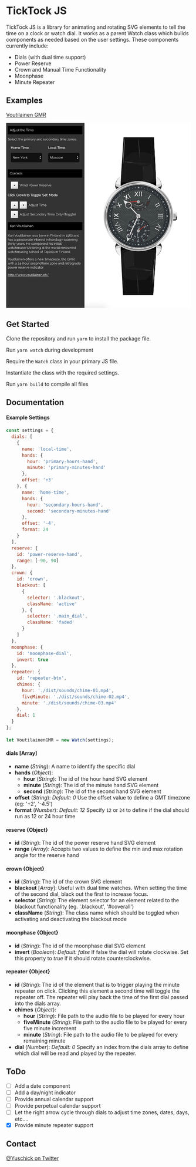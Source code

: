 # TickTock JS
TickTock JS is a library for animating and rotating SVG elements to tell the time on a clock or watch dial. It works as a parent Watch class which builds components as needed based on the user settings. These components currently include:  

- Dials (with dual time support)
- Power Reserve
- Crown and Manual Time Functionality
- Moonphase
- Minute Repeater

## Examples
[Voutilainen GMR](https://yuschick.github.io/voutilainen-gmr/)

[![Voutilainen GMR Screenshot](https://raw.githubusercontent.com/yuschick/voutilainen-gmr/master/screenshot.jpg)](https://yuschick.github.io/voutilainen-gmr/)

## Get Started
Clone the repository and run `yarn` to install the package file.

Run `yarn watch` during development

Require the `Watch` class in your primary JS file.

Instantiate the class with the required settings.

Run `yarn build` to compile all files

## Documentation
#### Example Settings

```js
const settings = {
  dials: [
    {
      name: 'local-time',
      hands: {
        hour: 'primary-hours-hand',
        minute: 'primary-minutes-hand'
      },
      offset: '+3'
    }, {
      name: 'home-time',
      hands: {
        hour: 'secondary-hours-hand',
        second: 'secondary-minutes-hand'
      },
      offset: '-4',
      format: 24
    }
  ],
  reserve: {
    id: 'power-reserve-hand',
    range: [-90, 90]
  },
  crown: {
    id: 'crown',
    blackout: [
      {
        selector: '.blackout',
        className: 'active'
      }, {
        selector: '.main_dial',
        className: 'faded'
      }
    ]
  },
  moonphase: {
    id: 'moonphase-dial',
    invert: true
  },
  repeater: {
    id: 'repeater-btn',
    chimes: {
      hour: './dist/sounds/chime-01.mp4',
      fiveMinute: './dist/sounds/chime-02.mp4',
      minute: './dist/sounds/chime-03.mp4'
    },
    dial: 1
  }
};

let VoutilainenGMR = new Watch(settings);
```

#### dials [Array]  
- **name** (*String*): A name to identify the specific dial
- **hands** (*Object*):
  - **hour** (*String*): The id of the hour hand SVG element
  - **minute** (*String*): The id of the minute hand SVG element
  - **second** (*String*): The id of the second hand SVG element
- **offset** (*String*): *Default: 0* Use the offset value to define a GMT timezone (eg: '+2', '-4.5')
- **format** (*Number*): *Default: 12* Specify `12` or `24` to define if the dial should run as 12 or 24 hour time

#### reserve {Object}
- **id** (*String*): The id of the power reserve hand SVG element
- **range** (*Array*): Accepts two values to define the min and max rotation angle for the reserve hand

#### crown {Object}
- **id** (*String*): The id of the crown SVG element
- **blackout** [*Array*]: Useful with dual time watches. When setting the time of the second dial, black out the first to increase focus.
 - **selector** (*String*): The element selector for an element related to the blackout functionality (eg. '.blackout', '#coverall')
 - **className** (*String*): The class name which should be toggled when activating and deactivating the blackout mode

#### moonphase {Object}
- **id** (*String*): The id of the moonphase dial SVG element
- **invert** (*Boolean*): *Default: false* If false the dial will rotate clockwise. Set this property to *true* if it should rotate counterclockwise.

#### repeater {Object}
- **id** (*String*): The id of the element that is to trigger playing the minute repeater on click. Clicking this element a second time will toggle the repeater off. The repeater will play back the time of the first dial passed into the dials array.
- **chimes** {*Object*}:
  - **hour** (*String*): File path to the audio file to be played for every hour
  - **fiveMinute** (*String*): File path to the audio file to be played for every five minute increment
  - **minute** (*String*): File path to the audio file to be played for every remaining minute
- **dial** (*Number*): *Default: 0* Specify an index from the dials array to define which dial will be read and played by the repeater.


## ToDo
- [ ] Add a date component
- [ ] Add a day/night indicator
- [ ] Provide annual calendar support
- [ ] Provide perpetual calendar support
- [ ] Let the right arrow cycle through dials to adjust time zones, dates, days, etc....
- [x] Provide minute repeater support

## Contact
[@Yuschick on Twitter](http://www.twitter.com/Yuschick)
